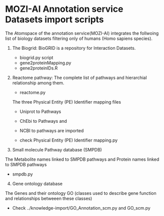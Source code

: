 
MOZI-AI Annotation service Datasets import scripts
==================================================

The Atomspace of the annotation service(MOZI-AI) integrates the follwoing 
list of biology datasets filtering only of humans (Homo sapiens species).

1. The Biogrid: BioGRID is a repository for Interaction Datasets. 
   - biogrid.py script
   - gene2proteinMapping.py
   - gene2proteinIDs.R

2. Reactome pathway: The complete list of pathways and hierarchial relationship among them.
   - reactome.py

   The three Physical Entity (PE) Identifier mapping files 
	- Uniprot to Pathways
	- ChEbi to Pathways and
	- NCBI to pathways are imported

   - check Physical Entity (PE) Identifier mapping.py

3. Small molecule Pathway database (SMPDB)

The Metabolite names linked to SMPDB pathways and Protein names linked to SMPDB pathways
   - smpdb.py

4. Gene ontology database

The Genes and their ontology GO (classes used to describe gene function
and relationships betweeen these classes)

   - Check ../knowledge-import/GO_Annotation_scm.py and GO_scm.py
